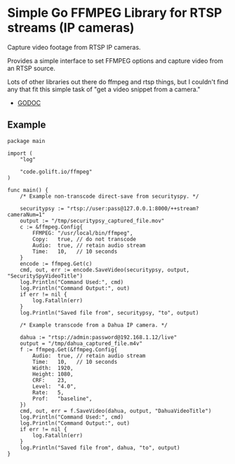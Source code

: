 # Simple Go FFMPEG Library for RTSP streams (IP cameras)

Capture video footage from RTSP IP cameras.

Provides a simple interface to set FFMPEG options and capture video from an RTSP source.

Lots of other libraries out there do ffmpeg and rtsp things, but I couldn't find
any that fit this simple task of "get a video snippet from a camera."

- [GODOC](https://godoc.org/github.com/golift/ffmpeg)

## Example

```golang
package main

import (
	"log"

	"code.golift.io/ffmpeg"
)

func main() {
	/* Example non-transcode direct-save from securityspy. */

	securitypsy := "rtsp://user:pass@127.0.0.1:8000/++stream?cameraNum=1"
	output := "/tmp/securitypsy_captured_file.mov"
	c := &ffmpeg.Config{
		FFMPEG: "/usr/local/bin/ffmpeg",
		Copy:   true, // do not transcode
		Audio:  true, // retain audio stream
		Time:   10,   // 10 seconds
	}
	encode := ffmpeg.Get(c)
	cmd, out, err := encode.SaveVideo(securitypsy, output, "SecuritySpyVideoTitle")
	log.Println("Command Used:", cmd)
	log.Println("Command Output:", out)
	if err != nil {
		log.Fatalln(err)
	}
	log.Println("Saved file from", securitypsy, "to", output)

	/* Example transcode from a Dahua IP camera. */

	dahua := "rtsp://admin:password@192.168.1.12/live"
	output = "/tmp/dahua_captured_file.m4v"
	f := ffmpeg.Get(&ffmpeg.Config{
		Audio:  true, // retain audio stream
		Time:   10,   // 10 seconds
		Width:  1920,
		Height: 1080,
		CRF:    23,
		Level:  "4.0",
		Rate:   5,
		Prof:   "baseline",
	})
	cmd, out, err = f.SaveVideo(dahua, output, "DahuaVideoTitle")
	log.Println("Command Used:", cmd)
	log.Println("Command Output:", out)
	if err != nil {
		log.Fatalln(err)
	}
	log.Println("Saved file from", dahua, "to", output)
}


```
